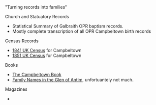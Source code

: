 

"Turning records into families"

Church and Statuatory Records

* Statistical Summary of Galbraith OPR baptism records.
* Mostly complete transcription of all OPR Campbeltown birth records

Census Records

* [1841 UK Census](scotland-census-1841-campbeltown.md) for Campbeltown
* [1851 UK Census](scotland-census-1851-campbeltown.md) for Campbeltown

Books

* [The Campbeltown Book](campbeltown.md)
* [Family Names in the Glen of Antim](family-names-in-the-glen-of-antim.md), unfortuantely not much.

Magazines

*
